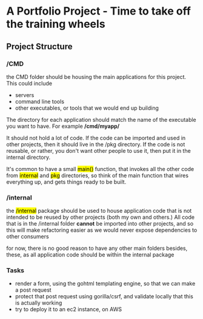 # A Portfolio Project - Time to take off the training wheels

## Project Structure

### /CMD

the CMD folder should be housing the main applications for this project. This could include

- servers
- command line tools
- other executables, or tools that we would end up building

The directory for each application should match the name of the executable you want to have. For example
**/cmd/myapp/**

It should not hold a lot of code. If the code can be imported and used in other projects, then it should live in the
/pkg directory. If the code is not reusable, or rather, you don't want other people to use it, then put it in the
internal directory.

It's common to have a small <mark>main()</mark> function, that invokes all the other code from <mark>internal</mark>
and <mark>pkg</mark> directories, so think of the main function that wires everything up, and gets things ready
to be built.

### /internal

the <mark>/internal</mark> package should be used to house application code that is not intended to be reused by
other projects (both my own and others.) All code that is in the /internal folder **cannot** be imported into other
projects, and so this will make refactoring easier as we would never expose dependencies to other consumers

for now, there is no good reason to have any other main folders besides, these, as all application code should be
within the internal package

### Tasks

- render a form, using the gohtml templating engine, so that we can make a post request
- protect that post request using gorilla/csrf, and validate locally that this is actually working
- try to deploy it to an ec2 instance, on AWS
